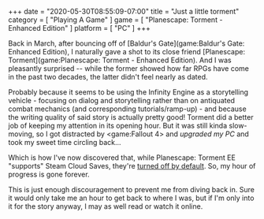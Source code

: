 +++
date = "2020-05-30T08:55:09-07:00"
title = "Just a little torment"
category = [ "Playing A Game" ]
game = [ "Planescape: Torment - Enhanced Edition" ]
platform = [ "PC" ]
+++

Back in March, after bouncing off of [Baldur's Gate](game:Baldur's Gate: Enhanced Edition), I naturally gave a shot to its close friend [Planescape: Torment](game:Planescape: Torment - Enhanced Edition).  And I was pleasantly surprised -- while the former showed how far RPGs have come in the past two decades, the latter didn't feel nearly as dated.

Probably because it seems to be using the Infinity Engine as a storytelling vehicle - focusing on dialog and storytelling rather than on antiquated combat mechanics (and corresponding tutorials/ramp-up) - and because the writing quality of said story is actually pretty good!  Torment did a better job of keeping my attention in its opening hour.  But it was still kinda slow-moving, so I got distracted by <game:Fallout 4> and <i>upgraded my PC</i> and took my sweet time circling back...

Which is how I've now discovered that, while Planescape: Torment EE "supports" Steam Cloud Saves, they're <a href="https://steamcommunity.com/app/466300/discussions/0/135514151379575129/">turned off by default</a>.  So, my hour of progress is gone forever.

This is just enough discouragement to prevent me from diving back in.  Sure it would only take me an hour to get back to where I was, but if I'm only into it for the story anyway, I may as well read or watch it online.
